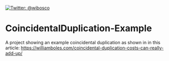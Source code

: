 <a href="https://twitter.com/wibosco"><img src="https://img.shields.io/badge/twitter-@wibosco-blue.svg?style=flat" alt="Twitter: @wibosco" /></a>

# CoincidentalDuplication-Example
A project showing an example coincidental duplication as shown in in this article: https://williamboles.com/coincidental-duplication-costs-can-really-add-up/

